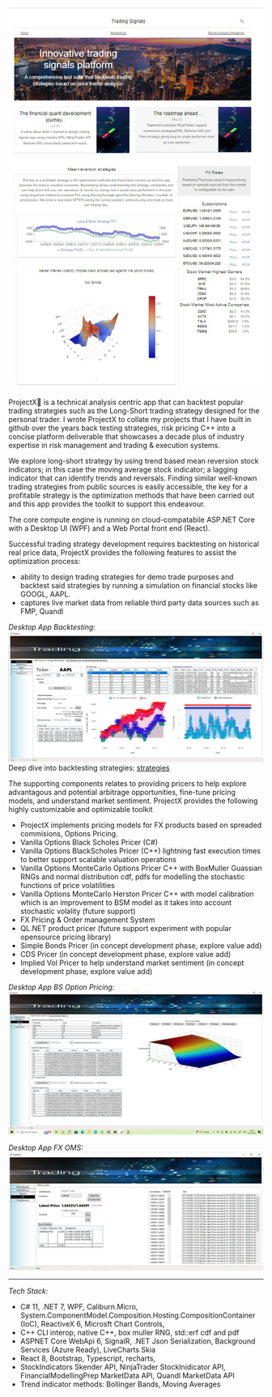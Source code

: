 ![Web](WebPortal.jpg)

ProjectX🌊 is a technical analysis centric app that can backtest popular trading strategies such as the Long-Short trading strategy designed for the personal trader. 
I wrote ProjectX to collate my projects that I have built in github over the years back testing strategies, risk pricing C++ into a concise platform deliverable that showcases a decade plus of industry expertise in risk management and trading & execution systems.

We explore long-short strategy by using trend based mean reversion stock indicators; in this case the moving average stock indicator; a lagging indicator that can identify trends and reversals. 
Finding similar well-known trading strategies from public sources is easily accessible, the key for a profitable strategy is the optimization methods that have been carried out and this app provides the toolkit to support this endeavour.

The core compute engine is running on cloud-compatabile ASP.NET Core with a Desktop UI (WPF) and a Web Portal front end (React).

Successful trading strategy development requires backtesting on historical real price data, 
ProjectX provides the following features to assist the optimization process:
* ability to design trading strategies for demo trade purposes and backtest said strategies by running a simulation on financial stocks like GOOGL, AAPL.
* captures live market data from reliable third party data sources such as FMP, Quandl

_Desktop App Backtesting:_
![Backtesting](Backtesting.jpg)
Deep dive into backtesting strategies: [strategies](STRATEGIES.md)

The supporting components relates to providing pricers to help explore advantagous and potential arbitrage opportunities, fine-tune pricing models, and understand market sentiment.
ProjectX provides the following highly customizable and optimizable toolkit
* ProjectX implements pricing models for FX products based on spreaded commisions, Options Pricing.
* Vanilla Options Black Scholes Pricer (C#)
* Vanilla Options BlackScholes Pricer (C++) lightning fast execution times to better support scalable valuation operations
* Vanilla Options MonteCarlo Options Pricer C++ with BoxMuller Guassian RNGs and normal distribution cdf, pdfs for modelling the stochastic functions of price volatilities
* Vanilla Options MonteCarlo Herston Pricer C++ with model calibration which is an improvement to BSM model as it takes into account stochastic volality (future support)
* FX Pricing & Order management System
* QL.NET product pricer (future support experiment with popular opensource pricing library)
* Simple Bonds Pricer (in concept development phase, explore value add)
* CDS Pricer (in concept development phase,  explore value add)
* Implied Vol Pricer to help understand market sentiment (in concept development phase,  explore value add)

_Desktop App BS Option Pricing:_
![Options](Options.jpg)

_Desktop App FX OMS:_
![FXOMS](FXOMS.jpg)

------------------------------------------------------------------------------------------------------------------------------------------------------------------------
_Tech Stack:_
* C# 11, .NET 7, WPF, Caliburn.Micro, System.ComponentModel.Composition.Hosting.CompositionContainer (IoC), ReactiveX 6, Microsft Chart Controls,
* C++ CLI interop, native C++, box muller RNG, std::erf cdf and pdf
* ASPNET Core WebApi 6, SignalR, .NET Json Serialization, Background Services (Azure Ready), LiveCharts Skia
* React 8, Bootstrap,  Typescript, recharts,
* StockIndicators Skender API,  NinjaTrader StockInidicator API, FinancialModellingPrep MarketData API, Quandl MarketData API
* Trend indicator methods: Bollinger Bands, Moving Averages
 
